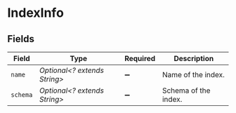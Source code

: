 # IndexInfo


## Fields

| Field                        | Type                         | Required                     | Description                  |
| ---------------------------- | ---------------------------- | ---------------------------- | ---------------------------- |
| `name`                       | *Optional<? extends String>* | :heavy_minus_sign:           | Name of the index.           |
| `schema`                     | *Optional<? extends String>* | :heavy_minus_sign:           | Schema of the index.         |